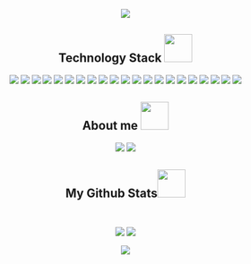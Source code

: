 <p align="center">
<img src="https://user-images.githubusercontent.com/67791331/209309064-df555e09-db69-4a97-b821-136d94465010.png" />
</p>

<h2 align="center">Technology Stack <img src="https://github.com/OppKunG/OppKunG/blob/main/images/laptop.gif" width="50"></h2>

<p align="center">
<img src="https://img.shields.io/badge/c-%2300599C.svg?style=flat-square&logo=c&logoColor=white"/>
<img src="https://img.shields.io/badge/c++-%2300599C.svg?style=flat-square&logo=c%2B%2B&logoColor=white"/>
<img src="https://img.shields.io/badge/Java-%23ED8B00.svg?style=flat-square&logo=java&logoColor=white"/>
<img src="https://img.shields.io/badge/Python-3670A0?style=flat-square&logo=python&logoColor=ffdd54"/>
<img src="https://img.shields.io/badge/Django-%23092E20.svg?style=flat-square&logo=django&logoColor=white"/>
<img src="https://img.shields.io/badge/Bootstrap-%23563D7C.svg?style=flat-square&logo=bootstrap&logoColor=white"/>
<img src="https://img.shields.io/badge/React-%2320232a.svg?style=flat-square&logo=react&logoColor=%2361DAFB"/>
<img src="https://img.shields.io/badge/TailwindCSS-%2338B2AC.svg?style=flat-square&logo=tailwind-css&logoColor=white"/>
<img src="https://img.shields.io/badge/JavaScript-%23323330.svg?style=flat-square&logo=javascript&logoColor=%23F7DF1E"/>
<img src="https://img.shields.io/badge/Node.js-6DA55F?style=flat-square&logo=node.js&logoColor=white"/>
<img src="https://img.shields.io/badge/MongoDB-%234ea94b.svg?style=flat-square&logo=mongodb&logoColor=white"/>
<img src="https://img.shields.io/badge/SQLite-07405E?style=flat-square&logo=sqlite&logoColor=white"/>
<img src="https://img.shields.io/badge/Vue.js-35495E?style=flat-square&logo=vue.js&logoColor=4FC08D"/>
<img src="https://img.shields.io/badge/TypeScript-007ACC?style=flat-square&logo=typescript&logoColor=white"/>

<img src="https://img.shields.io/badge/Arduino_IDE-00979D?style=flat-square&logo=arduino&logoColor=white"/>
<img src="https://img.shields.io/badge/Visual_Studio-5C2D91?style=flat-square&logo=visual%20studio&logoColor=white"/>
<img src="https://img.shields.io/badge/apache%20netbeans-1B6AC6?style=flat-square&logo=apache%20netbeans%20IDE&logoColor=white"/>
<img src="https://img.shields.io/badge/Visual_Studio_Code-0078D4?style=flat-square&logo=visual%20studio%20code&logoColor=white"/>
<img src="https://img.shields.io/badge/Android_Studio-3DDC84?style=flat-square&logo=android-studio&logoColor=white"/>
<img src="https://img.shields.io/badge/IntelliJ_IDEA-000000.svg?style=flat-square&logo=intellij-idea&logoColor=white"/>
<img src="https://img.shields.io/badge/sublime_text-%23575757.svg?&style=flat-square&logo=sublime-text&logoColor=important"/>
</p>

<h2 align="center">About me <img src="https://media0.giphy.com/media/jqNPzdTTxQfOgOqpO4/source.gif" width="50"></h2>

<p align="center">
<a href="mailto: oppjakarin@gmail.com">
<img src="https://img.shields.io/badge/Gmail-D14836?style=flat-square&logo=gmail&logoColor=white"/></a>

<img src="https://img.shields.io/badge/Discord-7289DA?style=flat-square&logo=discord&logoColor=white"/>
</p>


<h2 align="center">
  My Github Stats<img src="https://media.giphy.com/media/VgCDAzcKvsR6OM0uWg/giphy.gif" width="50">
</h2>
 
<br>

<p align = "center">
  <img src = "https://github-readme-stats.vercel.app/api?username=OppKunG&show_icons=true&theme=react">
  <img src = "https://github-readme-stats.vercel.app/api/top-langs/?username=OppKunG&theme=react&layout=compact&line_height=0">
</p>

<p align = "center">
 <img  src="https://github-readme-streak-stats.herokuapp.com/?user=OppKunG&show_icons=true&locale=en&layout=compact&theme=react&line_height=0" />
</p> 
